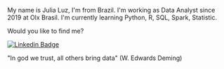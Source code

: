 
My name is Julia Luz, I'm from Brazil. I'm working as Data Analyst since 2019 at Olx Brasil.
I'm currently learning Python, R, SQL, Spark, Statistic.

Would you like to find me?

[![Linkedin Badge](https://img.shields.io/badge/-LinkedIn-blue?style=flat-square&logo=Linkedin&logoColor=white&link=https://www.linkedin.com/in/ricardo-guizi)](https://www.linkedin.com/in/juliamluz)

"In god we trust, all others bring data" (W. Edwards Deming)
